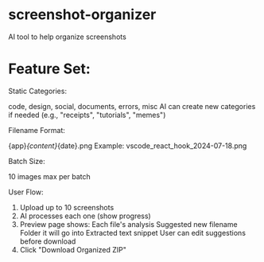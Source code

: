 # screenshot-organizer
AI tool to help organize screenshots

# Feature Set:
Static Categories:

code, design, social, documents, errors, misc
AI can create new categories if needed (e.g., "receipts", "tutorials", "memes")

Filename Format:

{app}_{content}_{date}.png
Example: vscode_react_hook_2024-07-18.png

Batch Size:

10 images max per batch

User Flow:

1. Upload up to 10 screenshots
2. AI processes each one (show progress)
3. Preview page shows:
    Each file's analysis
    Suggested new filename
    Folder it will go into
    Extracted text snippet
    User can edit suggestions before download
4. Click "Download Organized ZIP"
